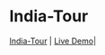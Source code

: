 # India-Tour
[India-Tour](https://github.com/SoubhikBiswas-gitHub/India-Tour) | [Live Demo](https://soubhikbiswas-github.github.io/India-Tour/)| 
